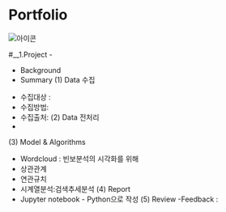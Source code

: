 # Portfolio
![아이콘](https://cdn.iconscout.com/icon/premium/png-256-thumb/data-analysis-1565652-1327717.png)

#__1.Project -

* Background
* Summary
 (1) Data 수집
 - 수집대상 : 
 - 수집방법:
 - 수집출처:
 (2) Data 전처리
 -
 
 (3) Model & Algorithms
 - Wordcloud : 빈보분석의 시각화를 위해
 - 상관관계
 - 연관규치
 - 시계열분석:검색추세분석
 (4) Report
 - Jupyter notebook - Python으로 작성
 (5) Review
 -Feedback :
